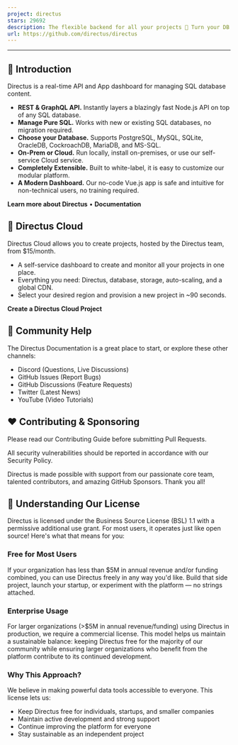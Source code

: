 ```yaml
---
project: directus
stars: 29692
description: The flexible backend for all your projects 🐰 Turn your DB into a headless CMS, admin panels, or apps with a custom UI, instant APIs, auth & more.
url: https://github.com/directus/directus
---
```


* * *

🐰 Introduction
---------------

Directus is a real-time API and App dashboard for managing SQL database content.

-   **REST & GraphQL API.** Instantly layers a blazingly fast Node.js API on top of any SQL database.
-   **Manage Pure SQL.** Works with new or existing SQL databases, no migration required.
-   **Choose your Database.** Supports PostgreSQL, MySQL, SQLite, OracleDB, CockroachDB, MariaDB, and MS-SQL.
-   **On-Prem or Cloud.** Run locally, install on-premises, or use our self-service Cloud service.
-   **Completely Extensible.** Built to white-label, it is easy to customize our modular platform.
-   **A Modern Dashboard.** Our no-code Vue.js app is safe and intuitive for non-technical users, no training required.

**Learn more about Directus** • **Documentation**

  

🚀 Directus Cloud
-----------------

Directus Cloud allows you to create projects, hosted by the Directus team, from $15/month.

-   A self-service dashboard to create and monitor all your projects in one place.
-   Everything you need: Directus, database, storage, auto-scaling, and a global CDN.
-   Select your desired region and provision a new project in ~90 seconds.

**Create a Directus Cloud Project**

  

🤔 Community Help
-----------------

The Directus Documentation is a great place to start, or explore these other channels:

-   Discord (Questions, Live Discussions)
-   GitHub Issues (Report Bugs)
-   GitHub Discussions (Feature Requests)
-   Twitter (Latest News)
-   YouTube (Video Tutorials)

  

❤️ Contributing & Sponsoring
----------------------------

Please read our Contributing Guide before submitting Pull Requests.

All security vulnerabilities should be reported in accordance with our Security Policy.

Directus is made possible with support from our passionate core team, talented contributors, and amazing GitHub Sponsors. Thank you all!

  

📄 Understanding Our License
----------------------------

Directus is licensed under the Business Source License (BSL) 1.1 with a permissive additional use grant. For most users, it operates just like open source! Here's what that means for you:

### Free for Most Users

If your organization has less than $5M in annual revenue and/or funding combined, you can use Directus freely in any way you'd like. Build that side project, launch your startup, or experiment with the platform — no strings attached.

### Enterprise Usage

For larger organizations (>$5M in annual revenue/funding) using Directus in production, we require a commercial license. This model helps us maintain a sustainable balance: keeping Directus free for the majority of our community while ensuring larger organizations who benefit from the platform contribute to its continued development.

### Why This Approach?

We believe in making powerful data tools accessible to everyone. This license lets us:

-   Keep Directus free for individuals, startups, and smaller companies
-   Maintain active development and strong support
-   Continue improving the platform for everyone
-   Stay sustainable as an independent project
